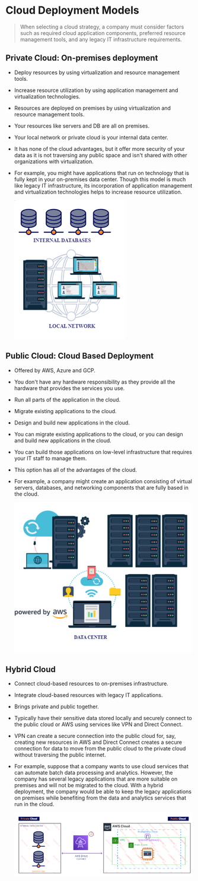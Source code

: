 # Cloud Deployment Models
> When selecting a cloud strategy, a company must consider factors such as required cloud application components, preferred resource management tools, and any legacy IT infrastructure requirements.
## Private Cloud: On-premises deployment
- Deploy resources by using virtualization and resource management tools.
- Increase resource utilization by using application management and virtualization technologies.
- Resources are deployed on premises by using virtualization and resource management tools.
- Your resources like servers and DB are all on premises.
- Your local network or private cloud is your internal data center.
- It has none of the cloud advantages, but it offer more security of your data as it is not traversing any public space and isn't shared with other organizations with virtualization.
- For example, you might have applications that run on technology that is fully kept in your on-premises data center. Though this model is much like legacy IT infrastructure, its incorporation of application management and virtualization technologies helps to increase resource utilization.

	![](../img/private.png)

## Public Cloud: Cloud Based Deployment
- Offered by AWS, Azure and GCP.
- You don't have any hardware responsibility as they provide all the hardware that provides the services you use.
- Run all parts of the application in the cloud.
- Migrate existing applications to the cloud.
- Design and build new applications in the cloud.
- You can migrate existing applications to the cloud, or you can design and build new applications in the cloud.
- You can build those applications on low-level infrastructure that requires your IT staff to manage them.
- This option has all of the advantages of the cloud.
- For example, a company might create an application consisting of virtual servers, databases, and networking components that are fully based in the cloud.

	![](../img/public.png)

## Hybrid Cloud
- Connect cloud-based resources to on-premises infrastructure.
- Integrate cloud-based resources with legacy IT applications.
- Brings private and public together.
- Typically have their sensitive data stored locally and securely connect to the public cloud or AWS using services like VPN and Direct Connect.
- VPN can create a secure connection into the public cloud for, say, creating new resources in AWS and Direct Connect creates a secure connection for data to move from the public cloud to the private cloud without traversing the public internet.
- For example, suppose that a company wants to use cloud services that can automate batch data processing and analytics. However, the company has several legacy applications that are more suitable on premises and will not be migrated to the cloud. With a hybrid deployment, the company would be able to keep the legacy applications on premises while benefiting from the data and analytics services that run in the cloud.

	![](../img/hybrid.png)